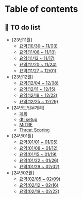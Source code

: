 # Table of contents

## 🏁 TO do list

* [23년11월]
  * [요약(10/30 ~ 11/03)](to-do-list/23-11/10-30-11-03.md)
  * [요약(11/06 ~ 11/10)](to-do-list/23-11/11-06-11-10.md)
  * [요약(11/13 ~ 11/17)](to-do-list/23-11/11-13-11-17.md)
  * [요약(11/20 ~ 11/24)](to-do-list/23-11/11-20-11-24.md)
  * [요약(11/27 ~ 12/01)](to-do-list/23-11/11-27-12-01.md)
* [23년12월]
  * [요약(12/04 ~ 12/08)](to-do-list/23-12/12-04-12-08.md)
  * [요약(12/11 ~ 12/15)](to-do-list/23-12/12-11-12-15.md)
  * [요약(12/18 ~ 12/22)](to-do-list/23-12/12-18-12-22.md)
  * [요약(12/25 ~ 12/29)](to-do-list/23-12/12-25-12-29.md)
* [24년도업무계획]
  * [계획](to-do-list/24PLAN/24-plan01.md)
  * [dti setup](to-do-list/24PLAN/dti\_setup.md)
  * [MiTRE](to-do-list/24PLAN/mitre01.md)
  * [Threat Scoring](to-do-list/24PLAN/threat-scoring.md)
* [24년01월]
  * [요약(01/01 ~ 01/05)](to-do-list/24-01/01-01-01-05.md)
  * [요약(01/08 ~ 01/12)](to-do-list/24-01/01-08-01-12.md)
  * [요약(01/15 ~ 01/19)](to-do-list/24-01/01-15-01-19.md)
  * [요약(01/22 ~ 01/26)](to-do-list/24-01/01-22-01-26.md)
  * [요약(01/29 ~ 02/02)](to-do-list/24-01/01-29-02-02.md)
* [24년02월]
  * [요약(02/05 ~ 02/09)](to-do-list/24-02/02-05-02-09.md)
  * [요약(02/12 ~ 02/16)](to-do-list/24-02/02-12-02-16.md)
  * [요약(02/19 ~ 02/22)](to-do-list/24-02/02-19-02-22.md)